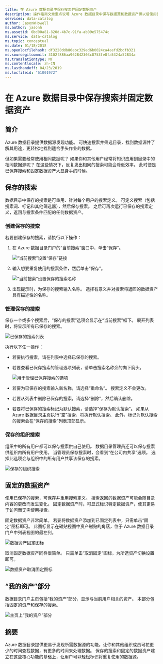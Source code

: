 ```yaml
---
title: 在 Azure 数据目录中保存搜索并固定数据资产
description: 操作指南文章重点说明 Azure 数据目录中保存数据源和数据资产供以后使用的功能。
services: data-catalog
author: JasonWHowell
ms.author: jasonh
ms.assetid: 6bd00a81-820d-4b7c-91fa-ab09e575474c
ms.service: data-catalog
ms.topic: conceptual
ms.date: 01/18/2018
ms.openlocfilehash: df3220ddb80ebc329ed6b0024ca4eefd2bdfb321
ms.sourcegitcommit: 3102f886aa962842303c8753fe8fa5324a52834a
ms.translationtype: MT
ms.contentlocale: zh-CN
ms.lasthandoff: 04/23/2019
ms.locfileid: "61001972"
---
```

# <a name="save-searches-and-pin-data-assets-in-azure-data-catalog"></a>在 Azure 数据目录中保存搜索并固定数据资产
## <a name="introduction"></a>简介
Azure 数据目录提供数据源发现功能。 可快速搜索并筛选目录，找到数据源并了解其用途，更轻松地找到适合手头作业的数据。

但如果需要经常使用相同数据呢？ 如果你和其他用户经常将知识应用到目录中的相同数据源呢？ 在这些情况下，反复发出相同的搜索可能会降低效率。 此时便是已保存搜索和固定数据资产大显身手的时候。

## <a name="saved-searches"></a>保存的搜索
数据目录中保存的搜索是可重用、针对每个用户的搜索定义。 可定义搜索（包括搜索词、标记和其他筛选器），然后保存搜索。 之后可再次运行已保存的搜索定义，返回与搜索条件匹配的任何数据资产。

### <a name="create-a-saved-search"></a>创建保存的搜索
若要创建保存的搜索，请执行以下操作：
1. 在 Azure 数据目录门户的“当前搜索”窗口中，单击“保存”。 

    ![“当前搜索”设置“保存”链接](./media/data-catalog-how-to-save-pin/01-save-option.png) 

2. 输入想要重复使用的搜索条件，然后单击“保存”。

    ![“当前搜索”设置保存的搜索名称](./media/data-catalog-how-to-save-pin/02-name.png)

3. 出现提示时，为保存的搜索输入名称。 选择有意义并对搜索将返回的数据资产具有描述性的名称。

### <a name="manage-saved-searches"></a>管理保存的搜索
保存一个或多个搜索后，“保存的搜索”选项会显示在“当前搜索”框下。 展开列表时，将显示所有已保存的搜索。

 ![已保存的搜索列表](./media/data-catalog-how-to-save-pin/03-list.png)

执行以下任一操作：

* 若要执行搜索，请在列表中选择已保存的搜索。

* 若要查看已保存搜索的管理选项列表，请单击搜索名称旁的向下箭头。

    ![用于管理已保存搜索的选项](./media/data-catalog-how-to-save-pin/04-managing.png)

* 若要为已保存的搜索输入新名称，请选择“重命名”。 搜索定义不会更改。

* 若要从列表中删除已保存的搜索，请选择“删除”，然后确认删除。

* 若要将已保存的搜索标记为默认搜索，请选择“保存为默认搜索”。 如果从 Azure 数据目录主页执行“空”搜索，将执行默认搜索。 此外，标记为默认搜索的搜索会在“保存的搜索”列表顶部显示。

### <a name="organizational-saved-searches"></a>保存的组织搜索
组织中的所有用户都可以保存搜索供自己使用。 数据目录管理员还可以保存搜索供组织内所有用户使用。 当管理员保存搜索时，会看到“在公司内共享”选项。 选择此选项会与组织中的所有用户共享该保存的搜索。

 ![保存的组织搜索](./media/data-catalog-how-to-save-pin/08-organizational-saved-search.png)

## <a name="pinned-data-assets"></a>固定的数据资产
使用已保存的搜索，可保存并重用搜索定义。 搜索返回的数据资产可能会随目录内容的更改而发生变化。 固定数据资产时，可显式标识特定数据资产，使其更易于访问而无需使用搜索。

固定数据资产非常简单。 若要将数据资产添加到已固定列表中，只需单击“固定”图标即可。 此图标显示在磁贴视图中资产磁贴的角落，位于 Azure 数据目录门户中列表视图的最左列。

![数据资产固定图标](./media/data-catalog-how-to-save-pin/05-pinning.png)

取消固定数据资产同样很简单。 只需单击“取消固定”图标，为所选资产切换设置即可。

![数据资产取消固定图标](./media/data-catalog-how-to-save-pin/06-unpinning.png)

## <a name="the-my-assets-section"></a>“我的资产”部分
数据目录门户主页包括“我的资产”部分，显示与当前用户相关的资产。 本部分包括固定的资产和保存的搜索。

![主页上“我的资产”部分](./media/data-catalog-how-to-save-pin/07-my-assets.png)

## <a name="summary"></a>摘要
Azure 数据目录提供更易于发现所需数据源的功能，让你和其他组织成员可花更少的时间查找数据，有更多的时间来处理数据。 保存的搜索和固定的数据资产建立在这些核心功能的基础上，让用户可以轻松标识将重复使用的数据源。
